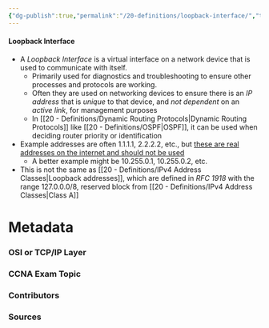 ```yaml
---
{"dg-publish":true,"permalink":"/20-definitions/loopback-interface/","tags":["defs_ccna"]}
---
```


#### Loopback Interface
- A *Loopback Interface* is a virtual interface on a network device that is used to communicate with itself.
	- Primarily used for diagnostics and troubleshooting to ensure other processes and protocols are working.
	- Often they are used on networking devices to ensure there is an *IP address* that is *unique* to that device, and *not dependent* on an *active link*, for management purposes
	- In [[20 - Definitions/Dynamic Routing Protocols\|Dynamic Routing Protocols]] like [[20 - Definitions/OSPF\|OSPF]], it can be used when deciding router priority or identification
- Example addresses are often 1.1.1.1, 2.2.2.2, etc., but [these are real addresses on the internet and should not be used](https://www.cloudflare.com/learning/dns/what-is-1.1.1.1/)
	- A better example might be 10.255.0.1, 10.255.0.2, etc.
- This is not the same as [[20 - Definitions/IPv4 Address Classes\|Loopback addresses]], which are defined in *RFC 1918* with the range 127.0.0.0/8, reserved block from [[20 - Definitions/IPv4 Address Classes\|Class A]]


# Metadata
### OSI or TCP/IP Layer

### CCNA Exam Topic

### Contributors

### Sources
